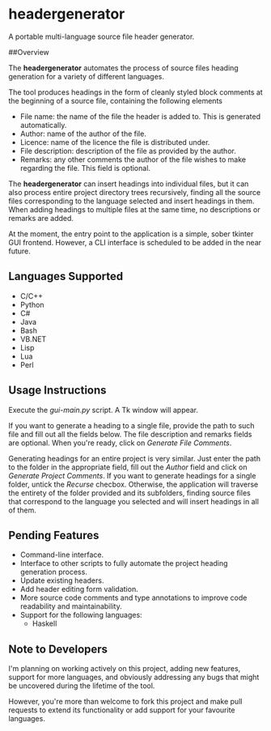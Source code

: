 # headergenerator
A portable multi-language source file header generator.

##Overview

The __headergenerator__ automates the process of source files heading generation for a variety of different languages.

The tool produces headings in the form of cleanly styled block comments at the beginning of a source file, containing the following elements

* File name: the name of the file the header is added to. This is generated automatically.
* Author: name of the author of the file.
* Licence: name of the licence the file is distributed under.
* File description: description of the file as provided by the author.
* Remarks: any other comments the author of the file wishes to make regarding the file. This field is optional.

The __headergenerator__ can insert headings into individual files, but it can also process entire project directory trees recursively,
  finding all the source files corresponding to the language selected and insert headings in them. When adding headings to multiple
  files at the same time, no descriptions or remarks are added.

At the moment, the entry point to the application is a simple, sober tkinter GUI frontend. However, a CLI interface is
scheduled to be added in the near future.

## Languages Supported

* C/C++
* Python
* C#
* Java
* Bash
* VB.NET
* Lisp
* Lua
* Perl

## Usage Instructions

Execute the *gui-main.py* script. A Tk window will appear.

If you want to generate a heading to a single file, provide the path to such file and fill out
all the fields below. The file description and remarks fields are optional. When you're ready, click on *Generate File Comments*.

Generating headings for an entire project is very similar. Just enter the path to the folder in the appropriate field, fill out
the *Author* field and click on *Generate Project Comments*. If you want to generate headings for a single folder, untick the
*Recurse* checbox. Otherwise, the application will traverse the entirety of the folder provided and its subfolders, finding
source files that correspond to the language you selected and will insert headings in all of them.

## Pending Features

* Command-line interface.
* Interface to other scripts to fully automate the project heading generation process.
* Update existing headers.
* Add header editing form validation.
* More source code comments and type annotations to improve code readability and maintainability.
* Support for the following languages:
	* Haskell

## Note to Developers

I'm planning on working actively on this project, adding new features, support for more languages, and obviously
addressing any bugs that might be uncovered during the lifetime of the tool.

However, you're more than welcome to fork this project and make pull requests to extend its functionality or add support for your favourite languages.
